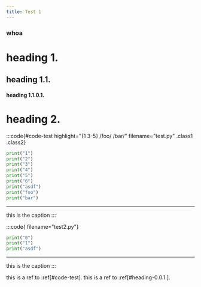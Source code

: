 ```yaml
---
title: Test 1
---
```

### whoa

# heading 1.

## heading 1.1.

#### heading 1.1.0.1.

# heading 2.

:::code{#code-test highlight="{1 3-5} /foo/ /bar/" filename="test.py" .class1 .class2}
```python
print("1")
print("2")
print("3")
print("4")
print("5")
print("6")
print("asdf")
print("foo")
print("bar")
```
***
this is the caption
:::

:::code{ filename="test2.py"}
```python
print("0")
print("1")
print("asdf")
```
***
this is the caption
:::

this is a ref to :ref[#code-test].
this is a ref to :ref[#heading-0.0.1.].